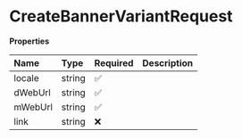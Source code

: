 # CreateBannerVariantRequest

**Properties**

| Name    | Type   | Required | Description |
| :------ | :----- | :------- | :---------- |
| locale  | string | ✅       |             |
| dWebUrl | string | ✅       |             |
| mWebUrl | string | ✅       |             |
| link    | string | ❌       |             |

<!-- This file was generated by liblab | https://liblab.com/ -->

